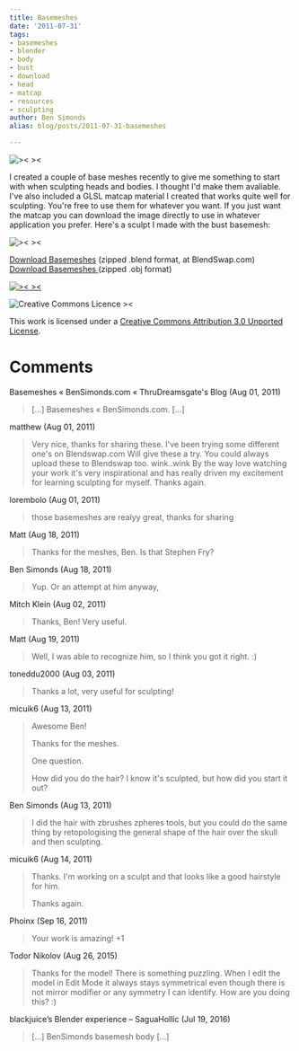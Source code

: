 ```yaml
---
title: Basemeshes
date: '2011-07-31'
tags:
- basemeshes
- blender
- body
- bust
- download
- head
- matcap
- resources
- sculpting
author: Ben Simonds
alias: blog/posts/2011-07-31-basemeshes

---
```


![>< ><](/images/old/basemeshes.jpg)

I created a couple of base meshes recently to give me something to start with when sculpting heads and bodies. I thought I'd make them avaliable. I've also included a GLSL matcap material I created that works quite well for sculpting. You're free to use them for whatever you want. If you just want the matcap you can download the image directly to use in whatever application you prefer. Here's a sculpt I made with the bust basemesh:

![>< ><](/images/old/wip4s.jpg)

[Download Basemeshes](http://www.blendswap.com/3D-models/characters/basemeshes-male-head-and-body/) (zipped .blend format, at BlendSwap.com) [Download Basemeshes ](http://dl.dropbox.com/u/180363/Hosting/Basemeshes.zip)(zipped .obj format)

[![>< ><](/images/old/b1.jpg?w=150)](/images/old/b1.jpg)


![Creative Commons Licence ><](http://i.creativecommons.org/l/by/3.0/88x31.png)


This work is licensed under a [Creative Commons Attribution 3.0 Unported License](http://creativecommons.org/licenses/by/3.0/).





# Comments


Basemeshes « BenSimonds.com &laquo; ThruDreamsgate&#039;s Blog (Aug 01, 2011)
> [...] Basemeshes « BenSimonds.com. [...]

matthew (Aug 01, 2011)
> Very nice, thanks for sharing these. I've been trying some different one's on Blendswap.com Will give these a try. You could always upload these to Blendswap too. wink..wink By the way love watching your work it's very inspirational and has really driven my excitement for learning sculpting for myself. Thanks again.

lorembolo (Aug 01, 2011)
> those basemeshes are realyy great, thanks for sharing

Matt (Aug 18, 2011)
> Thanks for the meshes, Ben.  Is that Stephen Fry?

Ben Simonds (Aug 18, 2011)
> Yup. Or an attempt at him anyway,

Mitch Klein (Aug 02, 2011)
> Thanks, Ben! Very useful.

Matt (Aug 19, 2011)
> Well, I was able to recognize him, so I think you got it right. :)

toneddu2000 (Aug 03, 2011)
> Thanks a lot, very useful for sculpting!

micuik6 (Aug 13, 2011)
> Awesome Ben! 
> 
> Thanks for the meshes.
> 
> One question.
> 
> How did you do the hair? I know it's sculpted, but how did you start it out?

Ben Simonds (Aug 13, 2011)
> I did the hair with zbrushes zpheres tools, but you could do the same thing by retopologising the general shape of the hair over the skull and then sculpting.

micuik6 (Aug 14, 2011)
> Thanks. I'm working on a sculpt and that looks like a good hairstyle for him.
> 
> Thanks again.

Phoinx (Sep 16, 2011)
> Your work is amazing!
> +1

Todor Nikolov (Aug 26, 2015)
> Thanks for the model!
> There is something puzzling. When I edit the model in Edit Mode it always stays symmetrical even though there is not mirror modifier or any symmetry I can identify. How are you doing this? :)

blackjuice&#8217;s Blender experience &#8211; SaguaHollic (Jul 19, 2016)
> [&#8230;] BenSimonds basemesh body [&#8230;]
